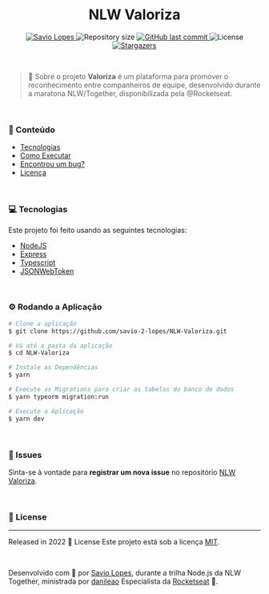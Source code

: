 <h1 align="center">NLW Valoriza</h1>

<p align="center">	
   <a href="https://www.linkedin.com/in/savio-lopes/">
      <img alt="Savio Lopes" src="https://img.shields.io/badge/Savio Lopes-8cc84c?style=flat&logo=Linkedin&logoColor=white" />
   </a>
  <img alt="Repository size" src="https://img.shields.io/github/repo-size/savio-2-lopes/NLW-Valoriza?color=8cc84c">
  <a href="https://github.com/savio-2-lopes/NLW-Valoriza/commits/main">
    <img alt="GitHub last commit" src="https://img.shields.io/github/last-commit/savio-2-lopes/NLW-Valoriza?color=8cc84c">
  </a> 
  <img alt="License" src="https://img.shields.io/badge/license-MIT-8cc84c">
  <a href="https://github.com/savio-2-lopes/NLW-Valoriza/stargazers">
    <img alt="Stargazers" src="https://img.shields.io/github/stars/savio-2-lopes/NLW-Valoriza?color=8cc84c&logo=github">
  </a>
</p>

<br>

> :rocket: Sobre o projeto
**Valoriza** é um plataforma para promover o reconhecimento entre companheiros de equipe, desenvolvido durante a 
maratona NLW/Together, disponibilizada pela @Rocketseat.

<br>

### :pushpin: Conteúdo

* [Tecnologias](#computer-technologies)
* [Como Executar](#gear-run)
* [Encontrou um bug?](#bug-issues)
* [Licença](#closed_book-license)

<br>

<a href="computer-technologies"></a>

### :computer: Tecnologias 
Este projeto foi feito usando as seguintes tecnologias:

* [NodeJS](https://nodejs.org/en/)      
* [Express](https://expressjs.com/)   
* [Typescript](https://www.typescriptlang.org/)
* [JSONWebToken](https://github.com/auth0/node-jsonwebtoken#readme)   

<br>

<a href="gear-run"></a>

### ⚙️ Rodando a Aplicação

```bash
# Clone a aplicação
$ git clone https://github.com/savio-2-lopes/NLW-Valoriza.git

# Vá até a pasta da aplicação
$ cd NLW-Valoriza

# Instale as Dependências
$ yarn

# Execute as Migrations para criar as tabelas do banco de dados
$ yarn typeorm migration:run 

# Execute a Aplicação
$ yarn dev
```

<br>

<a href="bug-issues"></a>

### :bug: Issues

Sinta-se à vontade para **registrar um nova issue** no repositório [NLW Valoriza](https://github.com/savio-2-lopes/NLW-Valoriza/issues).

<br>

<a href="closed_book-license"></a>

### :closed_book: License
---

Released in 2022 :closed_book: License
Este projeto está sob a licença [MIT](./LICENSE).

<br>

Desenvolvido com 💜 por [Savio Lopes](https://github.com/savio-2-lopes), durante a trilha Node.js da NLW Together, ministrada por [danileao](https://github.com/danileao) Especialista da [Rocketseat](https://github.com/rocketseat-education) 🚀.